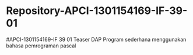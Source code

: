 # Repository-APCI-1301154169-IF-39-01
#APCI-1301154169-IF 39 01
            Teaser DAP
            Program sederhana menggunakan bahasa pemrograman pascal
